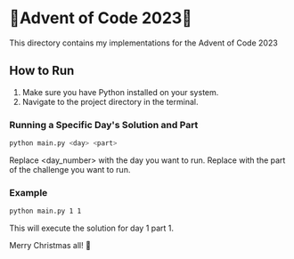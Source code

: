 # 🎄Advent of Code 2023🎄

This directory contains my implementations for the Advent of Code 2023

## How to Run

1. Make sure you have Python installed on your system.
2. Navigate to the project directory in the terminal.

### Running a Specific Day's Solution and Part

```bash
python main.py <day> <part>
```
Replace <day_number> with the day you want to run.
Replace <dpart> with the part of the challenge you want to run.
### Example
```bash
python main.py 1 1
```
This will execute the solution for day 1 part 1.

Merry Christmas all! 🎄
